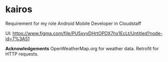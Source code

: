 # kairos
Requirement for my role Android Mobile Developer in Cloudstaff

UI: https://www.figma.com/file/PU5xvyDHrtOPDX7hx1EcLt/Untitled?node-id=7%3A51

**Acknowledgements**
OpenWeatherMap.org for weather data.
Retrofit for HTTP requests.
